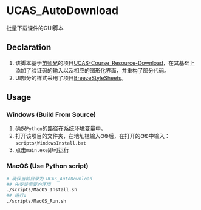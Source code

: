 # UCAS_AutoDownload

批量下载课件的GUI脚本

## Declaration

1. 该脚本基于[苗师兄](https://github.com/vastskymiaow)的项目[UCAS-Course_Resource-Download](https://github.com/vastskymiaow/UCAS-Course_Resource-Download)，在其基础上添加了验证码的输入以及相应的图形化界面，并重构了部分代码。
2. UI部分的样式采用了项目[BreezeStyleSheets](https://github.com/Alexhuszagh/BreezeStyleSheets)。

## Usage

### Windows (Build From Source)

1. 确保`Python`的路径在系统环境变量中。
2. 打开该项目的文件夹，在地址栏输入`CMD`后，在打开的`CMD`中输入：`scripts\WindowsInstall.bat`
3. 点击`main.exe`即可运行

### MacOS (Use Python script)

``` bash
# 确保当前目录为 UCAS_AutoDownload
## 先安装需要的环境
./scripts/MacOS_Install.sh
## 运行↓
./scripts/MacOS_Run.sh
```

